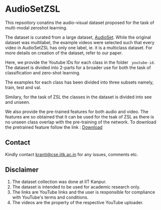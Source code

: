 # AudioSetZSL
This repsoitory conatins the audio-visual dataset proposed for the task of multi-modal zeroshot learning.

The dataset is curated from a large dataset, [AudioSet](https://research.google.com/audioset/). 
While the original dataset was multilabel, the example videos were selected such that every video in AudioSetZSL has only one label, ie. it is a multiclass dataset. For more details on creation of the dataset, refer to our paper.


Here, we provide the Youtube IDs for each class in the folder ``` youtube-id```.
The dataset is divided into 2-parts for a broader use for both the task of classification and zero-shot learning.

The examples for each class has been divided into three subsets namely, train, test and val.

Similary, for the task of ZSL the classes in the dataset is divided into see and unseen.

We also provide the pre-trained features for both audio and video. The features are so obtained that it can be used for the tsak of ZSL as there is no unseen class overlap with the pre-training of the network.
To download the pretrained feature follow the link : [Download]()

## Contact
Kindly contact kranti@cse.iitk.ac.in for any issues, comments etc. 


## Disclaimer
1. The dataset collection was done at IIT Kanpur. 
2. The dataset is intended to be used for academic research only. 
3. The links are YouTube links and the user is responsible for compliance with YouTube's terms and conditions. 
4. The videos are the property of the respective YouTube uploader.
